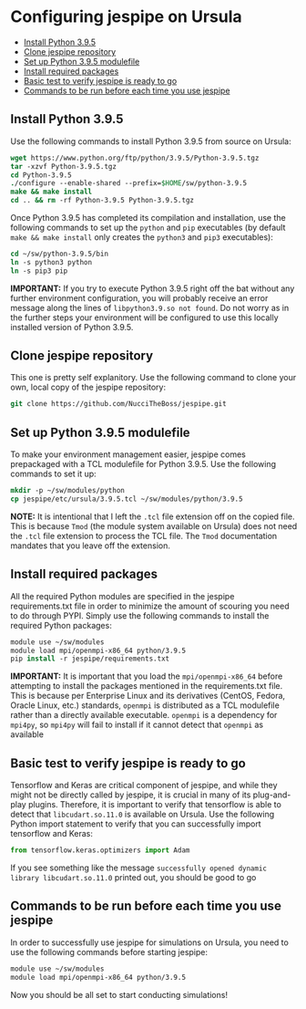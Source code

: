 # Configuring jespipe on Ursula

* [Install Python 3.9.5](#install-python-395)
* [Clone jespipe repository](#clone-jespipe-repository)
* [Set up Python 3.9.5 modulefile](#set-up-python-395-modulefile)
* [Install required packages](#install-required-packages)
* [Basic test to verify jespipe is ready to go](#basic-test-to-verify-jespipe-is-ready-to-go)
* [Commands to be run before each time you use jespipe](#commands-to-be-run-before-each-time-you-use-jespipe)

## Install Python 3.9.5

Use the following commands to install Python 3.9.5 from source on Ursula:

```tcsh
wget https://www.python.org/ftp/python/3.9.5/Python-3.9.5.tgz
tar -xzvf Python-3.9.5.tgz
cd Python-3.9.5
./configure --enable-shared --prefix=$HOME/sw/python-3.9.5
make && make install
cd .. && rm -rf Python-3.9.5 Python-3.9.5.tgz
```

Once Python 3.9.5 has completed its compilation and installation, use the following commands to set up the `python` and `pip` executables (by default `make && make install` only creates the `python3` and `pip3` executables):

```tcsh
cd ~/sw/python-3.9.5/bin
ln -s python3 python
ln -s pip3 pip
```

**IMPORTANT:** If you try to execute Python 3.9.5 right off the bat without any further environment configuration, you will probably receive an error message along the lines of `libpython3.9.so not found`. Do not worry as in the further steps your environment will be configured to use this locally installed version of Python 3.9.5.

## Clone jespipe repository

This one is pretty self explanitory. Use the following command to clone your own, local copy of the jespipe repository:

```tcsh
git clone https://github.com/NucciTheBoss/jespipe.git
```

## Set up Python 3.9.5 modulefile

To make your environment management easier, jespipe comes prepackaged with a TCL modulefile for Python 3.9.5. Use the following commands to set it up:

```tcsh
mkdir -p ~/sw/modules/python
cp jespipe/etc/ursula/3.9.5.tcl ~/sw/modules/python/3.9.5
```

**NOTE:** It is intentional that I left the `.tcl` file extension off on the copied file. This is because `Tmod` (the module system available on Ursula) does not need the `.tcl` file extension to process the TCL file. The `Tmod` documentation mandates that you leave off the extension.

## Install required packages

All the required Python modules are specified in the jespipe requirements.txt file in order to minimize the amount of scouring you need to do through PYPI. Simply use the following commands to install the required Python packages:

```tcsh
module use ~/sw/modules
module load mpi/openmpi-x86_64 python/3.9.5
pip install -r jespipe/requirements.txt
```

**IMPORTANT:** It is important that you load the `mpi/openmpi-x86_64` before attempting to install the packages mentioned in the requirements.txt file. This is because per Enterprise Linux and its derivatives (CentOS, Fedora, Oracle Linux, etc.) standards, `openmpi` is distributed as a TCL modulefile rather than a directly available executable. `openmpi` is a dependency for `mpi4py`, so `mpi4py` will fail to install if it cannot detect that `openmpi` as available

## Basic test to verify jespipe is ready to go

Tensorflow and Keras are critical component of jespipe, and while they might not be directly called by jespipe, it is crucial in many of its plug-and-play plugins. Therefore, it is important to verify that tensorflow is able to detect that `libcudart.so.11.0` is available on Ursula. Use the following Python import statement to verify that you can successfully import tensorflow and Keras:

```python
from tensorflow.keras.optimizers import Adam
```

If you see something like the message `successfully opened dynamic library libcudart.so.11.0` printed out, you should be good to go

## Commands to be run before each time you use jespipe

In order to successfully use jespipe for simulations on Ursula, you need to use the following commands before starting jespipe:

```tcsh
module use ~/sw/modules
module load mpi/openmpi-x86_64 python/3.9.5
```

Now you should be all set to start conducting simulations!
